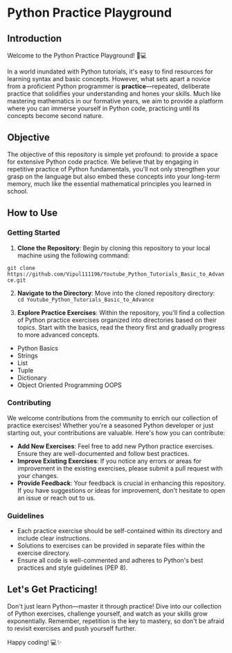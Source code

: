 # Python Practice Playground

## Introduction

Welcome to the Python Practice Playground! 🐍💻

In a world inundated with Python tutorials, it's easy to find resources for learning syntax and basic concepts. However, what sets apart a novice from a proficient Python programmer is **practice**—repeated, deliberate practice that solidifies your understanding and hones your skills. Much like mastering mathematics in our formative years, we aim to provide a platform where you can immerse yourself in Python code, practicing until its concepts become second nature.

## Objective

The objective of this repository is simple yet profound: to provide a space for extensive Python code practice. We believe that by engaging in repetitive practice of Python fundamentals, you'll not only strengthen your grasp on the language but also embed these concepts into your long-term memory, much like the essential mathematical principles you learned in school.

## How to Use

### Getting Started

1. **Clone the Repository**: Begin by cloning this repository to your local machine using the following command:

```git clone https://github.com/Vipul111196/Youtube_Python_Tutorials_Basic_to_Advance.git```

2. **Navigate to the Directory**: Move into the cloned repository directory:
  ``` cd Youtube_Python_Tutorials_Basic_to_Advance```

4. **Explore Practice Exercises**: Within the repository, you'll find a collection of Python practice exercises organized into directories based on their topics. Start with the basics, read the theory first and gradually progress to more advanced concepts.
- Python Basics
- Strings
- List
- Tuple
- Dictionary
- Object Oriented Programming OOPS

### Contributing

We welcome contributions from the community to enrich our collection of practice exercises! Whether you're a seasoned Python developer or just starting out, your contributions are valuable. Here's how you can contribute:

- **Add New Exercises**: Feel free to add new Python practice exercises. Ensure they are well-documented and follow best practices.
- **Improve Existing Exercises**: If you notice any errors or areas for improvement in the existing exercises, please submit a pull request with your changes.
- **Provide Feedback**: Your feedback is crucial in enhancing this repository. If you have suggestions or ideas for improvement, don't hesitate to open an issue or reach out to us.

### Guidelines

- Each practice exercise should be self-contained within its directory and include clear instructions.
- Solutions to exercises can be provided in separate files within the exercise directory.
- Ensure all code is well-commented and adheres to Python's best practices and style guidelines (PEP 8).

## Let's Get Practicing!

Don't just learn Python—master it through practice! Dive into our collection of Python exercises, challenge yourself, and watch as your skills grow exponentially. Remember, repetition is the key to mastery, so don't be afraid to revisit exercises and push yourself further.

Happy coding! 💻✨
